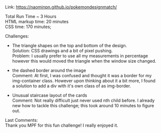Link: https://naominpn.github.io/pokemondesignmatch/

Total Run Time ~ 3 Hours
    <br> HTML markup time: 20 minutes
    <br> CSS time: 170 minutes;


Challenges: 
   - The triangle shapes on the top and bottom of the design.
<br>Solution: CSS drawings and a bit of pixel pushing. 
<br>Problem: I usually prefer to use all my measurements in percentage however this would moved the triangle when the window size changed. 

   - the dashed border around the image
<br>Comment: At first, I was confused and thought it was a border for my img-container class. However upon thinking about it a bit more, I found a solution to add a div with it's own class of as img-border. 

   - Unusual staircase layout of the cards
<br>Comment: Not really difficult just never used nth child before. I already new how to tackle this challenge; this took around 10 minutes to figure out. 


Last Comments:
<br> Thank you MPF for this fun challenge! I really enjoyed it. 
